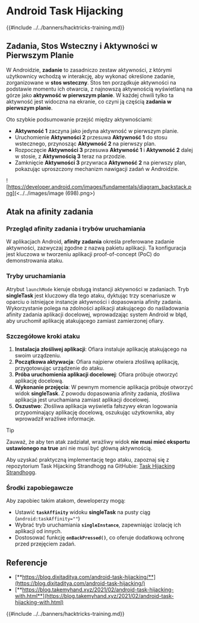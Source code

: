 # Android Task Hijacking

{{#include ../../banners/hacktricks-training.md}}

## Zadania, Stos Wsteczny i Aktywności w Pierwszym Planie

W Androidzie, **zadanie** to zasadniczo zestaw aktywności, z którymi użytkownicy wchodzą w interakcję, aby wykonać określone zadanie, zorganizowane w **stos wsteczny**. Stos ten porządkuje aktywności na podstawie momentu ich otwarcia, z najnowszą aktywnością wyświetlaną na górze jako **aktywność w pierwszym planie**. W każdej chwili tylko ta aktywność jest widoczna na ekranie, co czyni ją częścią **zadania w pierwszym planie**.

Oto szybkie podsumowanie przejść między aktywnościami:

- **Aktywność 1** zaczyna jako jedyna aktywność w pierwszym planie.
- Uruchomienie **Aktywności 2** przesuwa **Aktywność 1** do stosu wstecznego, przynosząc **Aktywność 2** na pierwszy plan.
- Rozpoczęcie **Aktywności 3** przesuwa **Aktywność 1** i **Aktywność 2** dalej w stosie, z **Aktywnością 3** teraz na przodzie.
- Zamknięcie **Aktywności 3** przywraca **Aktywność 2** na pierwszy plan, pokazując uproszczony mechanizm nawigacji zadań w Androidzie.

![https://developer.android.com/images/fundamentals/diagram_backstack.png](<../../images/image (698).png>)

## Atak na afinity zadania

### Przegląd afinity zadania i trybów uruchamiania

W aplikacjach Android, **afinity zadania** określa preferowane zadanie aktywności, zazwyczaj zgodne z nazwą pakietu aplikacji. Ta konfiguracja jest kluczowa w tworzeniu aplikacji proof-of-concept (PoC) do demonstrowania ataku.

### Tryby uruchamiania

Atrybut `launchMode` kieruje obsługą instancji aktywności w zadaniach. Tryb **singleTask** jest kluczowy dla tego ataku, dyktując trzy scenariusze w oparciu o istniejące instancje aktywności i dopasowania afinity zadania. Wykorzystanie polega na zdolności aplikacji atakującego do naśladowania afinity zadania aplikacji docelowej, wprowadzając system Android w błąd, aby uruchomił aplikację atakującego zamiast zamierzonej ofiary.

### Szczegółowe kroki ataku

1. **Instalacja złośliwej aplikacji**: Ofiara instaluje aplikację atakującego na swoim urządzeniu.
2. **Początkowa aktywacja**: Ofiara najpierw otwiera złośliwą aplikację, przygotowując urządzenie do ataku.
3. **Próba uruchomienia aplikacji docelowej**: Ofiara próbuje otworzyć aplikację docelową.
4. **Wykonanie przejęcia**: W pewnym momencie aplikacja próbuje otworzyć widok **singleTask**. Z powodu dopasowania afinity zadania, złośliwa aplikacja jest uruchamiana zamiast aplikacji docelowej.
5. **Oszustwo**: Złośliwa aplikacja wyświetla fałszywy ekran logowania przypominający aplikację docelową, oszukując użytkownika, aby wprowadził wrażliwe informacje.

> [!TIP]
> Zauważ, że aby ten atak zadziałał, wrażliwy widok **nie musi mieć eksportu ustawionego na true** ani nie musi być główną aktywnością.

Aby uzyskać praktyczną implementację tego ataku, zapoznaj się z repozytorium Task Hijacking Strandhogg na GitHubie: [Task Hijacking Strandhogg](https://github.com/az0mb13/Task_Hijacking_Strandhogg).

### Środki zapobiegawcze

Aby zapobiec takim atakom, deweloperzy mogą:
- Ustawić **`taskAffinity`** widoku **singleTask** na pusty ciąg (`android:taskAffinity=""`)
- Wybrać tryb uruchamiania **`singleInstance`**, zapewniając izolację ich aplikacji od innych.
- Dostosować funkcję **`onBackPressed()`**, co oferuje dodatkową ochronę przed przejęciem zadań.

## **Referencje**

- [**https://blog.dixitaditya.com/android-task-hijacking/**](https://blog.dixitaditya.com/android-task-hijacking/)
- [**https://blog.takemyhand.xyz/2021/02/android-task-hijacking-with.html**](https://blog.takemyhand.xyz/2021/02/android-task-hijacking-with.html)

{{#include ../../banners/hacktricks-training.md}}
